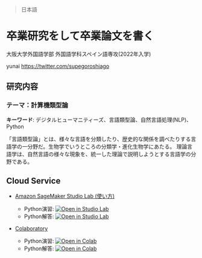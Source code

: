 > 日本語
# 卒業研究をして卒業論文を書く

大阪大学外国語学部 外国語学科スペイン語専攻(2022年入学)

yunai
https://twitter.com/supegoroshiago
## 研究内容
### テーマ：計算機類型論
**キーワード**: デジタルヒューマニティーズ、言語類型論、自然言語処理(NLP)、Python

「言語類型論」とは、様々な言語を分類したり、歴史的な関係を調べたりする言語学の一分野だ。生物学でいうところの分類学・進化生物学にあたる。
理論言語学は、自然言語の様々な現象を、統一した理論で説明しようとする言語学の分野である。

## Cloud Service

- [Amazon SageMaker Studio Lab (使い方)](https://example.com)
  - Python演習: [![Open in Studio Lab](https://img.shields.io/badge/Open-Studio%20Lab-purple)](https://studiolab.sagemaker.aws)
  - Python解答: [![Open in Studio Lab](https://img.shields.io/badge/Open-Studio%20Lab-purple)](https://studiolab.sagemaker.aws)
  
- [Colaboratory](https://colab.research.google.com)
  - Python演習: [![Open in Colab](https://colab.research.google.com/assets/colab-badge.svg)](https://colab.research.google.com)
  - Python解答: [![Open in Colab](https://colab.research.google.com/assets/colab-badge.svg)](https://colab.research.google.com)
